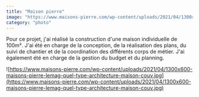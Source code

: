 ```yaml
---
title: "Maison pierre"
image: "https://www.maisons-pierre.com/wp-content/uploads/2021/04/1300x600-maisons-pierre-lemag-quel-type-architecture-maison-couv.jpg"
category: "photo"
---
```


Pour ce projet, j'ai réalisé la construction d'une maison individuelle de 100m². J'ai été en charge de la conception, de la réalisation des plans, du suivi de chantier et de la coordination des différents corps de métier. J'ai également été en charge de la gestion du budget et du planning.

![https://www.maisons-pierre.com/wp-content/uploads/2021/04/1300x600-maisons-pierre-lemag-quel-type-architecture-maison-couv.jpg](https://www.maisons-pierre.com/wp-content/uploads/2021/04/1300x600-maisons-pierre-lemag-quel-type-architecture-maison-couv.jpg)
